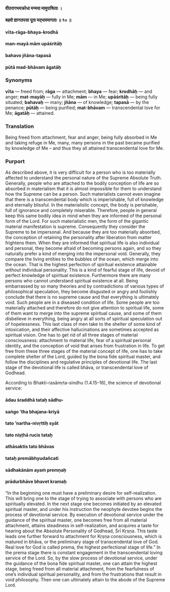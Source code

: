 #### वीतरागभयक्रोधा मन्मया मामुपाश्रिताः ।
#### बहवो ज्ञानतपसा पूता मद्भावमागताः ॥ १० ॥

#### vīta-rāga-bhaya-krodhā
#### man-mayā mām upāśritāḥ
#### bahavo jñāna-tapasā
#### pūtā mad-bhāvam āgatāḥ

### Synonyms

**vīta** — freed from; **rāga** — attachment; **bhaya** — fear; **krodhāḥ** — and anger; **mat**-**mayāḥ** — fully in Me; **mām** — in Me; **upāśritāḥ** — being fully situated; **bahavaḥ** — many; **jñāna** — of knowledge; **tapasā** — by the penance; **pūtāḥ** — being purified; **mat**-**bhāvam** — transcendental love for Me; **āgatāḥ** — attained.

### Translation

Being freed from attachment, fear and anger, being fully absorbed in Me and taking refuge in Me, many, many persons in the past became purified by knowledge of Me – and thus they all attained transcendental love for Me.

### Purport

As described above, it is very difficult for a person who is too materially affected to understand the personal nature of the Supreme Absolute Truth. Generally, people who are attached to the bodily conception of life are so absorbed in materialism that it is almost impossible for them to understand how the Supreme can be a person. Such materialists cannot even imagine that there is a transcendental body which is imperishable, full of knowledge and eternally blissful. In the materialistic concept, the body is perishable, full of ignorance and completely miserable. Therefore, people in general keep this same bodily idea in mind when they are informed of the personal form of the Lord. For such materialistic men, the form of the gigantic material manifestation is supreme. Consequently they consider the Supreme to be impersonal. And because they are too materially absorbed, the conception of retaining the personality after liberation from matter frightens them. When they are informed that spiritual life is also individual and personal, they become afraid of becoming persons again, and so they naturally prefer a kind of merging into the impersonal void. Generally, they compare the living entities to the bubbles of the ocean, which merge into the ocean. That is the highest perfection of spiritual existence attainable without individual personality. This is a kind of fearful stage of life, devoid of perfect knowledge of spiritual existence. Furthermore there are many persons who cannot understand spiritual existence at all. Being embarrassed by so many theories and by contradictions of various types of philosophical speculation, they become disgusted or angry and foolishly conclude that there is no supreme cause and that everything is ultimately void. Such people are in a diseased condition of life. Some people are too materially attached and therefore do not give attention to spiritual life, some of them want to merge into the supreme spiritual cause, and some of them disbelieve in everything, being angry at all sorts of spiritual speculation out of hopelessness. This last class of men take to the shelter of some kind of intoxication, and their affective hallucinations are sometimes accepted as spiritual vision. One has to get rid of all three stages of material consciousness: attachment to material life, fear of a spiritual personal identity, and the conception of void that arises from frustration in life. To get free from these three stages of the material concept of life, one has to take complete shelter of the Lord, guided by the bona fide spiritual master, and follow the disciplines and regulative principles of devotional life. The last stage of the devotional life is called bhāva, or transcendental love of Godhead.

According to Bhakti-rasāmṛta-sindhu (1.4.15–16), the science of devotional service:

#### ādau śraddhā tataḥ sādhu-
#### saṅgo ’tha bhajana-kriyā
#### tato ’nartha-nivṛttiḥ syāt
#### tato niṣṭhā rucis tataḥ

#### athāsaktis tato bhāvas
#### tataḥ premābhyudañcati
#### sādhakānām ayaṁ premṇaḥ
#### prādurbhāve bhavet kramaḥ

“In the beginning one must have a preliminary desire for self-realization. This will bring one to the stage of trying to associate with persons who are spiritually elevated. In the next stage one becomes initiated by an elevated spiritual master, and under his instruction the neophyte devotee begins the process of devotional service. By execution of devotional service under the guidance of the spiritual master, one becomes free from all material attachment, attains steadiness in self-realization, and acquires a taste for hearing about the Absolute Personality of Godhead, Śrī Kṛṣṇa. This taste leads one further forward to attachment for Kṛṣṇa consciousness, which is matured in bhāva, or the preliminary stage of transcendental love of God. Real love for God is called prema, the highest perfectional stage of life.” In the prema stage there is constant engagement in the transcendental loving service of the Lord. So, by the slow process of devotional service, under the guidance of the bona fide spiritual master, one can attain the highest stage, being freed from all material attachment, from the fearfulness of one’s individual spiritual personality, and from the frustrations that result in void philosophy. Then one can ultimately attain to the abode of the Supreme Lord.